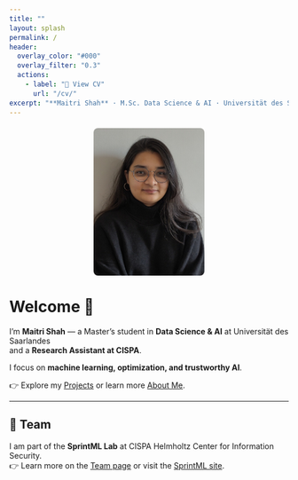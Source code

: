 ```yaml
---
title: ""
layout: splash
permalink: /
header:
  overlay_color: "#000"
  overlay_filter: "0.3"
  actions:
    - label: "📄 View CV"
      url: "/cv/"
excerpt: "**Maitri Shah** · M.Sc. Data Science & AI · Universität des Saarlandes · Research Assistant at CISPA"
---
```


<img src="/assets/images/profile.jpg" alt="Maitri Shah" width="200" style="border-radius: 8px; margin: 20px auto; display: block;" />

# Welcome 👋

I’m **Maitri Shah** — a Master’s student in **Data Science & AI** at Universität des Saarlandes  
and a **Research Assistant at CISPA**.  

I focus on **machine learning, optimization, and trustworthy AI**.  

👉 Explore my [Projects](/projects/) or learn more [About Me](/about/).

---

## 🤝 Team  

I am part of the **SprintML Lab** at CISPA Helmholtz Center for Information Security.  
👉 Learn more on the [Team page](/team/) or visit the [SprintML site](https://sprintml.com/team/).
